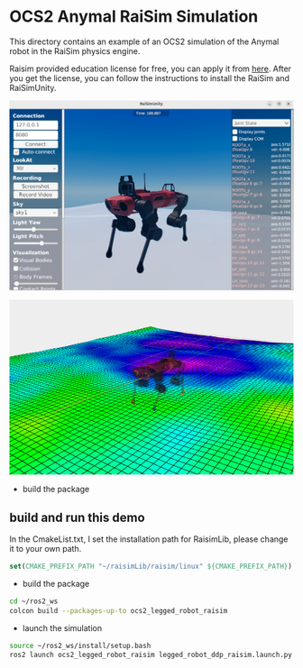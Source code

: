 # OCS2 Anymal RaiSim Simulation

This directory contains an example of an OCS2 simulation of the Anymal robot in the RaiSim physics engine.  

Raisim provided education license for free, you can apply it from [here](https://www.raisim.com/education). After you get the license, you can follow the instructions to install the RaiSim and RaiSimUnity.


![Anymal In RaiSim](../../.images/raisim.png)

![Anymal In Rviz2](../../.images/raisim_rviz.png)

* build the package

## build and run this demo
In the CmakeList.txt, I set the installation path for RaisimLib, please change it to your own path.

```cmake
set(CMAKE_PREFIX_PATH "~/raisimLib/raisim/linux" ${CMAKE_PREFIX_PATH})
```

* build the package
```bash
cd ~/ros2_ws
colcon build --packages-up-to ocs2_legged_robot_raisim
```

* launch the simulation
```bash
source ~/ros2_ws/install/setup.bash
ros2 launch ocs2_legged_robot_raisim legged_robot_ddp_raisim.launch.py 
```